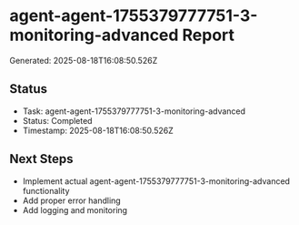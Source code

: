 # agent-agent-1755379777751-3-monitoring-advanced Report

Generated: 2025-08-18T16:08:50.526Z

## Status
- Task: agent-agent-1755379777751-3-monitoring-advanced
- Status: Completed
- Timestamp: 2025-08-18T16:08:50.526Z

## Next Steps
- Implement actual agent-agent-1755379777751-3-monitoring-advanced functionality
- Add proper error handling
- Add logging and monitoring
